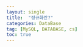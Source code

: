 ```yaml
---
layout: single
title:  "정규화란?"
categories: DataBase
tag: [MySQL, DATABASE, cs]
toc: true
---
```



# 